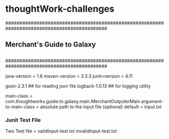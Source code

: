 # thoughtWork-challenges
############################################################################################
##																						  ##
##								Merchant's Guide to Galaxy								  ##
##																						  ##
############################################################################################

java-version = 1.6
maven-version = 3.3.3
junit=version = 4.11

<dependency-version>
	gson-2.3.1			## for reading json file 
	logback-1.0.13		## for logging utility
	
main-class = com.thoughtworks.guide.to.galaxy.main.MerchantOutputerMain
argument-to-main-class = absolute path to the input file (optional)
default = input.txt

### Junit Test File
Two Test file = validInput-test.txt
				invalidInput-test.txt